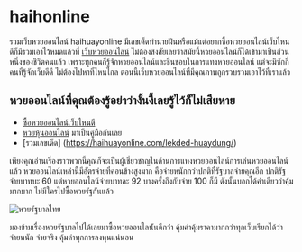 # haihonline
รวมเว็บหวยออนไลน์ haihuayonline มีเลขเด็ดทำนายฝันหรือแม้แต่อยากซื้อหวยออนไลน์เว็บไหนดีก็มีรวมเอาไว้หมดแล้วที่
[เว็บหวยออนไลน์](https://haihuayonline.com)
ไม่ต้องสงสัยเลยว่าสมัยนี้หวยออนไลน์ก็ได้เข้ามาเป็นส่วนหนึ่งของชีวิตคนแล้ว เพราะทุกคนก็รู้จักหวยออนไลน์และชื่นชอบในการแทงหวยออนไลน์ แต่จะมีซักกี่คนที่รู้จักเว็บดีดี ไม่ต้องไปหาที่ไหนไกล ตอนนี้เว็บหวยออนไลน์ที่มีคุณภาพถูกรวบรวมเอาไว้ที่เราแล้ว
## หวยออนไลน์ที่คุณต้องรู้อย่าว่างั้นงี้เลยรู้ไว้ก็ไม่เสียหาย
* [ซื้อหวยออนไลน์เว็บไหนดี](https://haihuayonline.com/best-web-buy-huay/)
* [หวยหุ้นออนไลน์](https://haihuayonline.com/lotto-stock/) มาเป็นคู่มือกันเลย
* [รวมเลขเด็ด] (https://haihuayonline.com/lekded-huaydung/)

เพียงคุณอ่านเรื่องราวพวกนี้คุณก็จะเป็นผู้เชี่ยวชาญในด้านการแทงหวยออนไลน์การเล่นหวยออนไลน์แล้ว หวยออนไลน์เหล่านี้มีอัตรจ่ายที่ค่อนข้างสูงมาก คือจ่ายหนักกว่าปกติที่รัฐบาลจ่ายคุณอีก ปกติรัฐจ่ายบาทบะ 60 แต่หวยออนไลน์จ่ายบาทละ 92 บางครั้งถึงกับจ่าย 100 ก็มี ดังนั้นบอกได้คำเดียวว่าคุ้มมากมาก ไม่มีใครไปซื้อหวยรัฐกันแล้ว

![หวยรัฐบาลไทย](https://huaybet.net/wp-content/uploads/2019/07/%E0%B8%95%E0%B8%B1%E0%B8%A7%E0%B8%AD%E0%B8%A2%E0%B9%88%E0%B8%B2%E0%B8%87-%E0%B8%AA%E0%B8%A5%E0%B8%B2%E0%B8%81%E0%B8%81%E0%B8%B4%E0%B8%99%E0%B9%81%E0%B8%9A%E0%B9%88%E0%B8%87%E0%B8%A3%E0%B8%B1%E0%B8%90%E0%B8%9A%E0%B8%B2%E0%B8%A5.jpg)

มองข้ามเรื่องหวยรัฐบาลไปได้เลยมาซื้อหวยออนไลน์ันดีกว่า คุ้มค่าคุ้มราคามากกว่าทุกเว็บเรียกได้ว่าจ่ายหนัก จ่ายจริง คุ้มค่าทุกการลงทุนแน่นอน
